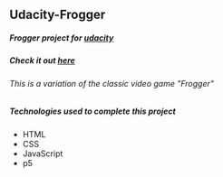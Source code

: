 ## Udacity-Frogger
##### Frogger project for [udacity](https://www.udacity.com)
##### Check it out [here](http://htmlpreview.github.io/?https://github.com/moT01/Udacity-Frogger/blob/master/index.html)

###### This is a variation of the classic video game "Frogger"

##### Technologies used to complete this project
- HTML
- CSS
- JavaScript
- p5
